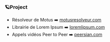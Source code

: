 ### 🪐Project

- Résolveur de Motus ➡️ [motusresolveur.com](motusresolveur.com)
- Librairie de Lorem Ipsum ➡️ [loremlipsum.com](loremlipsum.com)
- Appels vidéos Peer to Peer ➡️ [peersian.com](peersian.com)
